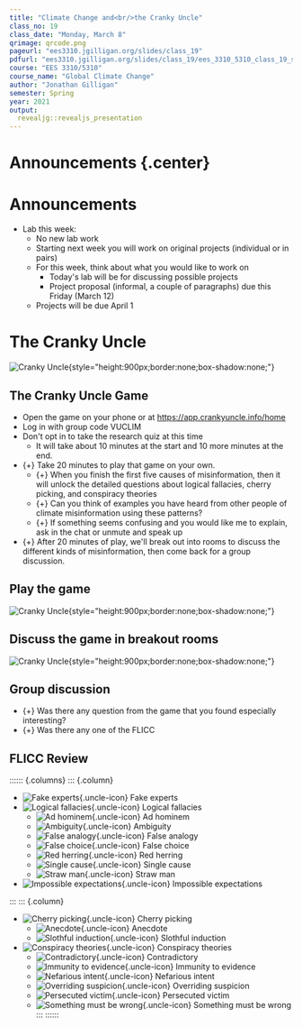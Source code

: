 ```yaml
---
title: "Climate Change and<br/>the Cranky Uncle"
class_no: 19
class_date: "Monday, March 8"
qrimage: qrcode.png
pageurl: "ees3310.jgilligan.org/slides/class_19"
pdfurl: "ees3310.jgilligan.org/slides/class_19/ees_3310_5310_class_19_slides.pdf"
course: "EES 3310/5310"
course_name: "Global Climate Change"
author: "Jonathan Gilligan"
semester: Spring
year: 2021
output:
  revealjg::revealjs_presentation
---
```

<style>
.reveal img.uncle-icon {
  height: 2.0ex;
  vertical-align: middle;
  border: none;
  box-shadow: none;
  filter: invert(30%) sepia(60%) saturate(4523%) hue-rotate(344deg) brightness(109%) contrast(87%);
}
</style>

# Announcements {.center}

# Announcements

* Lab this week:
  * No new lab work
  * Starting next week you will work on original projects
    (individual or in pairs)
  * For this week, think about what you would like to work on
    * Today's lab will be for discussing possible projects
    * Project proposal (informal, a couple of paragraphs) due
      this Friday (March 12)
  * Projects will be due April 1

# The Cranky Uncle

![Cranky Uncle](assets/images/uncle.svg){style="height:900px;border:none;box-shadow:none;"}

## The Cranky Uncle Game

* Open the game on your phone or at 
  <https://app.crankyuncle.info/home>
* Log in with group code VUCLIM
* Don't opt in to take the research quiz at this time
  * It will take about 10 minutes at the start and 10 more minutes at the end.
* {+} Take 20 minutes to play that game on your own.
  * {+} When you finish the first five causes of misinformation, then it will 
    unlock the detailed questions about logical fallacies, cherry picking, 
    and conspiracy theories
  * {+} Can you think of examples you have heard from other people of climate
    misinformation using these patterns?
  * {+} If something seems confusing and you would like me to explain, 
    ask in the chat or unmute and speak up
* {+} After 20 minutes of play, we'll break out into rooms to discuss the different
  kinds of misinformation, then come back for a group discussion.

## Play the game

![Cranky Uncle](assets/images/uncle.svg){style="height:900px;border:none;box-shadow:none;"}

## Discuss the game in breakout rooms

![Cranky Uncle](assets/images/uncle.svg){style="height:900px;border:none;box-shadow:none;"}


## Group discussion

* {+} Was there any question from the game that you found especially 
  interesting?
* {+} Was there any one of the FLICC 

## FLICC Review

:::::: {.columns}
::: {.column}
* ![Fake experts](assets/images/fake-experts.svg){.uncle-icon}
  Fake experts
* ![Logical fallacies](assets/images/logical-fallacies.svg){.uncle-icon}
  Logical fallacies
  * ![Ad hominem](assets/images/ad-hominem.svg){.uncle-icon}
    Ad hominem
  * ![Ambiguity](assets/images/ambiguity.svg){.uncle-icon}
    Ambiguity
  * ![False analogy](assets/images/false-analogy.svg){.uncle-icon}
    False analogy
  * ![False choice](assets/images/false-choice.svg){.uncle-icon}
    False choice
  * ![Red herring](assets/images/red-herring.svg){.uncle-icon}
    Red herring
  * ![Single cause](assets/images/single-cause.svg){.uncle-icon}
    Single cause
  * ![Straw man](assets/images/straw-man.svg){.uncle-icon}
    Straw man
* ![Impossible expectations](assets/images/impossible-expectations.svg){.uncle-icon}
  Impossible expectations

:::
::: {.column}

* ![Cherry picking](assets/images/cherry-picking.svg){.uncle-icon}
  Cherry picking
  * ![Anecdote](assets/images/anecdote.svg){.uncle-icon}
    Anecdote
  * ![Slothful induction](assets/images/slothful-induction.svg){.uncle-icon}
    Slothful induction
* ![Conspiracy theories](assets/images/conspiracy-theories.svg){.uncle-icon}
  Conspiracy theories
  * ![Contradictory](assets/images/contradictory.svg){.uncle-icon}
    Contradictory
  * ![Immunity to evidence](assets/images/immunity-to-evidence.svg){.uncle-icon}
    Immunity to evidence
  * ![Nefarious intent](assets/images/nefarious-intent.svg){.uncle-icon}
    Nefarious intent
  * ![Overriding suspicion](assets/images/overriding-suspicion.svg){.uncle-icon}
    Overriding suspicion
  * ![Persecuted victim](assets/images/persecuted-victim.svg){.uncle-icon}
    Persecuted victim
  * ![Something must be wrong](assets/images/something-must-be-wrong.svg){.uncle-icon}
    Something must be wrong
:::
::::::
